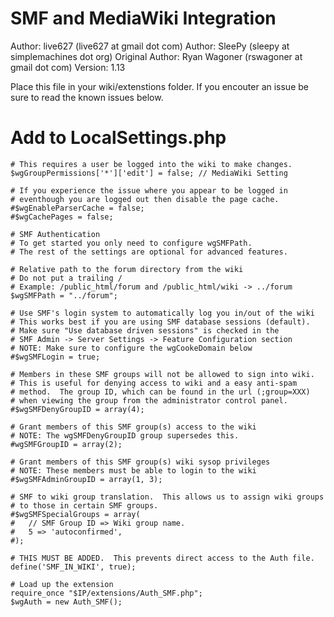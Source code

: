 SMF and MediaWiki Integration
=============================
Author: live627 (live627 at gmail dot com)
Author: SleePy (sleepy at simplemachines dot org)
Original Author: Ryan Wagoner (rswagoner at gmail dot com)
Version: 1.13

Place this file in your wiki/extenstions folder. If you
encouter an issue be sure to read the known issues below.

Add to LocalSettings.php
========================
```
# This requires a user be logged into the wiki to make changes.
$wgGroupPermissions['*']['edit'] = false; // MediaWiki Setting

# If you experience the issue where you appear to be logged in
# eventhough you are logged out then disable the page cache.
#$wgEnableParserCache = false;
#$wgCachePages = false;

# SMF Authentication
# To get started you only need to configure wgSMFPath.
# The rest of the settings are optional for advanced features.

# Relative path to the forum directory from the wiki
# Do not put a trailing /
# Example: /public_html/forum and /public_html/wiki -> ../forum
$wgSMFPath = "../forum";

# Use SMF's login system to automatically log you in/out of the wiki
# This works best if you are using SMF database sessions (default).
# Make sure "Use database driven sessions" is checked in the
# SMF Admin -> Server Settings -> Feature Configuration section
# NOTE: Make sure to configure the wgCookeDomain below
#$wgSMFLogin = true;

# Members in these SMF groups will not be allowed to sign into wiki.
# This is useful for denying access to wiki and a easy anti-spam
# method.  The group ID, which can be found in the url (;group=XXX)
# when viewing the group from the administrator control panel.
#$wgSMFDenyGroupID = array(4);

# Grant members of this SMF group(s) access to the wiki
# NOTE: The wgSMFDenyGroupID group supersedes this.
#wgSMFGroupID = array(2);

# Grant members of this SMF group(s) wiki sysop privileges
# NOTE: These members must be able to login to the wiki
#$wgSMFAdminGroupID = array(1, 3);

# SMF to wiki group translation.  This allows us to assign wiki groups
# to those in certain SMF groups.
#$wgSMFSpecialGroups = array(
#	// SMF Group ID => Wiki group name.
#	5 => 'autoconfirmed',
#);

# THIS MUST BE ADDED.  This prevents direct access to the Auth file.
define('SMF_IN_WIKI', true);

# Load up the extension
require_once "$IP/extensions/Auth_SMF.php";
$wgAuth = new Auth_SMF();
```
